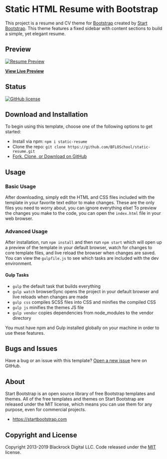 # Static HTML Resume with Bootstrap

This project is a resume and CV theme for [Bootstrap](http://getbootstrap.com/) created by [Start Bootstrap](https://startbootstrap.com/template-overviews/resume/). This theme features a fixed sidebar with content sections to build a simple, yet elegant resume.

## Preview

[![Resume Preview](https://s3.amazonaws.com/school-static-assets/assets/profile/neff-static-resume.png)](https://www.bfloschool.com)

**[View Live Preview](https://www.resume.bfloschool.com/)**

## Status

[![GitHub license](https://img.shields.io/badge/license-MIT-blue.svg)](https://raw.githubusercontent.com/BFLOschool/static-resume/master/LICENSE)

## Download and Installation

To begin using this template, choose one of the following options to get started:
* Install via npm: `npm i static-resume`
* Clone the repo: `git clone https://github.com/BFLOSchool/static-resume.git`
* [Fork, Clone, or Download on GitHub](https://github.com/BFLOSchool/static-resume)

## Usage

### Basic Usage

After downloading, simply edit the HTML and CSS files included with the template in your favorite text editor to make changes. These are the only files you need to worry about, you can ignore everything else! To preview the changes you make to the code, you can open the `index.html` file in your web browser.

### Advanced Usage

After installation, run `npm install` and then run `npm start` which will open up a preview of the template in your default browser, watch for changes to core template files, and live reload the browser when changes are saved. You can view the `gulpfile.js` to see which tasks are included with the dev environment.

#### Gulp Tasks

- `gulp` the default task that builds everything
- `gulp watch` browserSync opens the project in your default browser and live reloads when changes are made
- `gulp css` compiles SCSS files into CSS and minifies the compiled CSS
- `gulp js` minifies the themes JS file
- `gulp vendor` copies dependencies from node_modules to the vendor directory

You must have npm and Gulp installed globally on your machine in order to use these features.

## Bugs and Issues

Have a bug or an issue with this template? [Open a new issue](https://github.com/BFLOSchool/static-resume/issues) here on GitHub.

## About

Start Bootstrap is an open source library of free Bootstrap templates and themes. All of the free templates and themes on Start Bootstrap are released under the MIT license, which means you can use them for any purpose, even for commercial projects.

* https://startbootstrap.com

## Copyright and License

Copyright 2013-2019 Blackrock Digital LLC. Code released under the [MIT](https://github.com/BlackrockDigital/startbootstrap-resume/blob/gh-pages/LICENSE) license.
